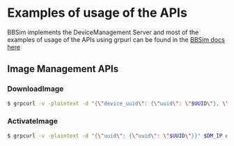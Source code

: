 # Examples of usage of the APIs
BBSim implements the DeviceManagement Server and most of the examples of usage of the APIs using grpurl can be found in the [BBSim docs here](https://github.com/opencord/bbsim/blob/master/docs/source/DMI_Server_README.md)

## Image Management APIs
### DownloadImage
```sh
$ grpcurl -v -plaintext -d "{\"device_uuid\": {\"uuid\": \"$UUID\"}, \"image_info\": {\"image_url\": \"sftp://$USER:$PASSWORD@10.34.90.43:22/upload/olt-image-v1.2.3-onie_inst.bin\"}}" $DM_IP dmi.NativeSoftwareManagementService.DownloadImage
```
### ActivateImage
``` sh
$ grpcurl -v -plaintext -d "{\"uuid\": {\"uuid\": \"$UUID\"}}" $DM_IP dmi.NativeSoftwareManagementService.ActivateImage
```
